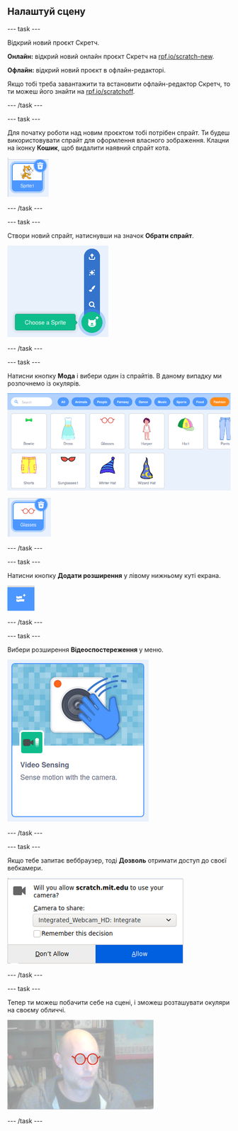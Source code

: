 ## Налаштуй сцену

--- task ---

Відкрий новий проєкт Скретч.

**Онлайн:** відкрий новий онлайн проєкт Скретч на [rpf.io/scratch-new](https://rpf.io/scratch-new).

**Офлайн:** відкрий новий проєкт в офлайн-редакторі.

Якщо тобі треба завантажити та встановити офлайн-редактор Скретч, то ти можеш його знайти на [rpf.io/scratchoff](https://rpf.io/scratchoff).

--- /task ---

--- task ---

Для початку роботи над новим проєктом тобі потрібен спрайт. Ти будеш використовувати спрайт для оформлення власного зображення. Клацни на іконку **Кошик**, щоб видалити наявний спрайт кота.

![зображення, що показує значок кошика на спрайті Кота](images/delete-sprite.png)

--- /task ---

--- task ---

Створи новий спрайт, натиснувши на значок **Обрати спрайт**.

![зображення із відкритим значком вибору спрайта](images/new-sprite.png)

--- /task ---

--- task ---

Натисни кнопку **Мода** і вибери один із спрайтів. В даному випадку ми розпочнемо із окулярів.

![зображення, що показує спрайти моди](images/fashion.png)

![зображення, що показує спрайт окулярів](images/glasses.png)

--- /task ---

--- task ---

Натисни кнопку **Додати розширення** у лівому нижньому куті екрана.

![зображення, що показує кнопку додавання розширення](images/add-extension.png)

--- /task ---

--- task ---

Вибери розширення **Відеоспостереження** у меню.

![зображення, що показує вибір розширення відеоспостереження](images/video-extension.png)

--- /task ---

--- task ---

Якщо тебе запитає веббраузер, тоді **Дозволь** отримати доступ до своєї вебкамери.

![зображення, що показує запит браузера для дозволу доступу до камери](images/allow-camera.png)

--- /task ---

--- task ---

Тепер ти можеш побачити себе на сцені, і зможеш розташувати окуляри на своєму обличчі.

![зображення, що показує людину в окулярах, накладених на обличчя](images/man-with-glasses.png)

--- /task ---





